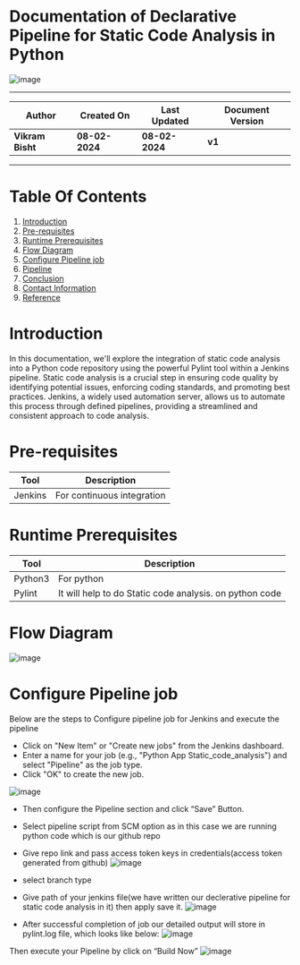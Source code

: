 # Documentation of Declarative Pipeline for Static Code Analysis in Python

![image](https://github.com/avengers-p7/Documentation/assets/79625874/5419d5c8-ee87-4c28-9894-af831e8aba84)


***

| **Author** | **Created On** | **Last Updated** | **Document Version** |
| ---------- | -------------- | ---------------- | -------------------- |
| **Vikram Bisht** | **08-02-2024** | **08-02-2024** | **v1** |

***
# Table Of Contents

1. [Introduction](#Introduction)
2. [Pre-requisites](#Pre-requisites)
3. [Runtime Prerequisites](#Runtime-Prerequisites)
4. [Flow Diagram](#Flow-diagram)
5. [Configure Pipeline job](#Configure-Pipeline-job)
6. [Pipeline](#Pipeline)
7. [Conclusion](#conclusion)
8. [Contact Information](#contact-information)
9. [Reference](#reference)


# Introduction


In this documentation, we'll explore the integration of static code analysis into a Python code repository using the powerful Pylint tool within a Jenkins pipeline. Static code analysis is a crucial step in ensuring code quality by identifying potential issues, enforcing coding standards, and promoting best practices. Jenkins, a widely used automation server, allows us to automate this process through defined pipelines, providing a streamlined and consistent approach to code analysis.

# Pre-requisites

| **Tool**   | **Description**            | 
| ---------- | -------------------------  | 
| Jenkins    | For continuous integration | 


# Runtime Prerequisites

| **Tool**   | **Description**                                         | 
| ---------- | -------------------------                               | 
| Python3    | For python                                              | 
| Pylint     | It will help to do Static code analysis. on python code |


# Flow Diagram

![image](https://github.com/avengers-p7/Documentation/assets/79625874/5ee31526-7422-480b-ba8e-e829b7ccbd8d)

# Configure Pipeline job

Below are the steps to Configure pipeline job for Jenkins and execute the pipeline

* Click on "New Item" or "Create new jobs" from the Jenkins dashboard.
* Enter a name for your job (e.g., "Python App Static_code_analysis") and select "Pipeline" as the job type.
* Click "OK" to create the new job.

![image](https://github.com/avengers-p7/Documentation/assets/79625874/a9605734-9d40-40f1-bc6d-a820d17a6a0b)

* Then configure the Pipeline section and click “Save” Button.
* Select pipeline script from SCM option as in this case we are running python code which is our github repo
* Give repo link and pass access token keys in credentials(access token generated from github) 
![image](https://github.com/avengers-p7/Documentation/assets/79625874/ff0cd2d9-3cd4-4536-b9b7-813a7c0faf35)
* select branch type
* Give path of your jenkins file(we have written our declerative pipeline for static code analysis in it) then apply save it. 
![image](https://github.com/avengers-p7/Documentation/assets/79625874/df67155a-4670-482e-861d-559a3a98cf61)

* After successful completion of job our detailed output will store in pylint.log file, which looks like below: 
![image](https://github.com/avengers-p7/Documentation/assets/79625874/1fec6b20-7efb-47bf-ad0f-5af81a83bf8b)






Then execute your Pipeline by click on “Build Now”
![image](https://github.com/avengers-p7/Documentation/assets/79625874/5b551159-568c-4617-931b-c5ce53a3e1f8)


